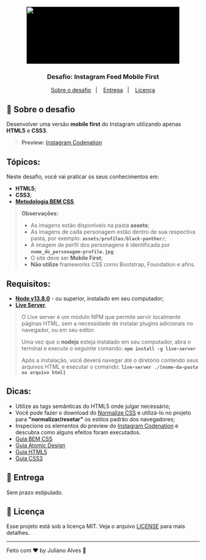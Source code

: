 <h1 align="center">
    <img src="https://codenation.dev/_nuxt/img/e59d026.svg" width="400px" height="150" style="background: #000" />
</h1>

<h3 align="center">
  Desafio: Instagram Feed Mobile First
</h3>


<p align="center">
  <a href="#rocket-sobre-o-desafio">Sobre o desafio</a>&nbsp;&nbsp;&nbsp;|&nbsp;&nbsp;&nbsp;
  <a href="#-entrega">Entrega</a>&nbsp;&nbsp;&nbsp;|&nbsp;&nbsp;&nbsp;
  <a href="#memo-licença">Licença</a>
</p>

## :rocket: Sobre o desafio


Desenvolver uma versão  **mobile first**  do Instagram utilizando apenas  **HTML5**  e  **CSS3**.

> **Preview:**  [Instagram Codenation](https://instagram-codenation.netlify.app/)

## Tópicos:

Neste desafio, você vai praticar os seus conhecimentos em:

-   **HTML5**;
-   **CSS3**;
-   **[Metodologia BEM CSS](http://getbem.com/naming/)**.

> **Observações:**
> 
> -   As imagens estão disponíveis na pasta  **assets**;
> -   As imagens de cada personagem estão dentro de sua respectiva pasta, por exemplo:  **`assets/profiles/black-panther/`**;
> -   A imagem de perfil dos personagens é identificada por  **`nome_do_personagem-profile.jpg`**;
> -   O site deve ser  **Mobile First**;
> -   **Não utilize**  frameworks CSS como Bootstrap, Foundation e afins.

## Requisitos:

-   **[Node v13.8.0](https://nodejs.org/en/)**  - ou superior, instalado em seu computador;
-   **[Live Server](https://www.npmjs.com/package/live-server)**.​

> O Live server é um módulo NPM que permite servir localmente páginas HTML, sem a necessidade de instalar plugins adicionais no navegador, ou em seu editor.
> 
> Uma vez que o  **nodejs**  esteja instalado em seu computador, abra o terminal e execute o seguinte comando:  **`npm install -g live-server`**
> 
> Após a instalação, você deverá navegar até o diretório contendo seus arquivos HTML e executar o comando:  **`live-server ./[nome-da-pasta ou arquivo html]`**

## Dicas:

-   Utilize as tags semânticas do HTML5 onde julgar necessário;
-   Você pode fazer o download do  [Normalize CSS](https://necolas.github.io/normalize.css/)  e utilizá-lo no projeto para  **"normalizar/resetar"**  os estilos padrão dos navegadores;
-   Inspecione os elementos do preview do  [Instagram Codenation](https://aceleradev-react.netlify.com/aula-02/public/)  e descubra como alguns efeitos foram executados.
-   [Guia BEM CSS](http://getbem.com/naming/)
-   [Guia Atomic Design](https://bradfrost.com/blog/post/atomic-web-design/)
-   [Guia HTML5](https://www.w3c.br/pub/Cursos/CursoHTML5/html5-web.pdf)
-   [Guia CSS3](https://www.w3c.br/pub/Materiais/PublicacoesW3C/guia-css-w3cbr.pdf)



## 📅 Entrega

Sem prazo estipulado.

## :memo: Licença

Esse projeto está sob a licença MIT. Veja o arquivo [LICENSE](LICENSE.md) para mais detalhes.

---

Feito com ♥ by Juliano Alves :wave: 
